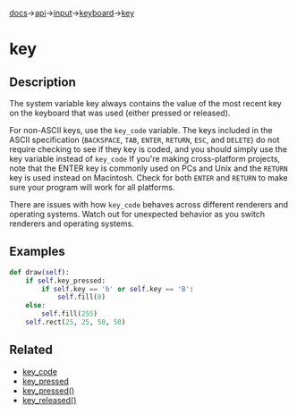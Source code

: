 [docs](/docs/)→[api](/docs/api)→[input](/docs/api/input/)→[keyboard](/docs/api/input/keyboard/)→[key](/docs/api/input/keyboard/key.md)

# key

## Description

The system variable key always contains the value of the most recent key on the keyboard that was used (either pressed or released).

For non-ASCII keys, use the `key_code` variable. The keys included in the ASCII specification (`BACKSPACE`, `TAB`, `ENTER`, `RETURN`, `ESC`, and `DELETE`) do not require checking to see if they key is coded, and you should simply use the key variable instead of `key_code` If you're making cross-platform projects, note that the ENTER key is commonly used on PCs and Unix and the `RETURN` key is used instead on Macintosh. Check for both `ENTER` and `RETURN` to make sure your program will work for all platforms.

There are issues with how `key_code` behaves across different renderers and operating systems. Watch out for unexpected behavior as you switch renderers and operating systems.

## Examples

```py
def draw(self):
    if self.key_pressed:
        if self.key == 'b' or self.key == 'B':
            self.fill(0)
    else:
        self.fill(255)
    self.rect(25, 25, 50, 50)
```

## Related

- [key_code](/docs/api/input/keyboard/key_code.md)
- [key_pressed](/docs/api/input/keyboard/key_pressed.md)
- [key_pressed()](/docs/api/input/keyboard/key_pressed.md)
- [key_released()](/docs/api/input/keyboard/key_released.md)